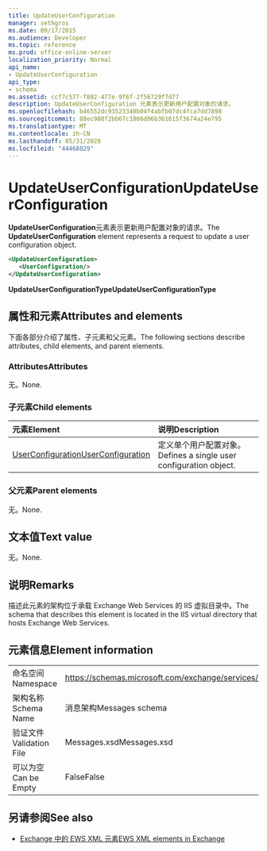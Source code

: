 ```yaml
---
title: UpdateUserConfiguration
manager: sethgros
ms.date: 09/17/2015
ms.audience: Developer
ms.topic: reference
ms.prod: office-online-server
localization_priority: Normal
api_name:
- UpdateUserConfiguration
api_type:
- schema
ms.assetid: ccf7c577-f882-477e-9f6f-2f56729f7d77
description: UpdateUserConfiguration 元素表示更新用户配置对象的请求。
ms.openlocfilehash: b46552dc93523340b04f4abfb07dc4fca7dd7898
ms.sourcegitcommit: 88ec988f2bb67c1866d06b361615f3674a24e795
ms.translationtype: MT
ms.contentlocale: zh-CN
ms.lasthandoff: 05/31/2020
ms.locfileid: "44468829"
---
```

# <a name="updateuserconfiguration"></a><span data-ttu-id="df141-103">UpdateUserConfiguration</span><span class="sxs-lookup"><span data-stu-id="df141-103">UpdateUserConfiguration</span></span>

<span data-ttu-id="df141-104">**UpdateUserConfiguration**元素表示更新用户配置对象的请求。</span><span class="sxs-lookup"><span data-stu-id="df141-104">The **UpdateUserConfiguration** element represents a request to update a user configuration object.</span></span> 
  
```XML
<UpdateUserConfiguration>
   <UserConfiguration/>
</UpdateUserConfiguration>
```

 <span data-ttu-id="df141-105">**UpdateUserConfigurationType**</span><span class="sxs-lookup"><span data-stu-id="df141-105">**UpdateUserConfigurationType**</span></span>
## <a name="attributes-and-elements"></a><span data-ttu-id="df141-106">属性和元素</span><span class="sxs-lookup"><span data-stu-id="df141-106">Attributes and elements</span></span>

<span data-ttu-id="df141-107">下面各部分介绍了属性、子元素和父元素。</span><span class="sxs-lookup"><span data-stu-id="df141-107">The following sections describe attributes, child elements, and parent elements.</span></span>
  
### <a name="attributes"></a><span data-ttu-id="df141-108">Attributes</span><span class="sxs-lookup"><span data-stu-id="df141-108">Attributes</span></span>

<span data-ttu-id="df141-109">无。</span><span class="sxs-lookup"><span data-stu-id="df141-109">None.</span></span>
  
### <a name="child-elements"></a><span data-ttu-id="df141-110">子元素</span><span class="sxs-lookup"><span data-stu-id="df141-110">Child elements</span></span>

|<span data-ttu-id="df141-111">**元素**</span><span class="sxs-lookup"><span data-stu-id="df141-111">**Element**</span></span>|<span data-ttu-id="df141-112">**说明**</span><span class="sxs-lookup"><span data-stu-id="df141-112">**Description**</span></span>|
|:-----|:-----|
|[<span data-ttu-id="df141-113">UserConfiguration</span><span class="sxs-lookup"><span data-stu-id="df141-113">UserConfiguration</span></span>](userconfiguration.md) <br/> |<span data-ttu-id="df141-114">定义单个用户配置对象。</span><span class="sxs-lookup"><span data-stu-id="df141-114">Defines a single user configuration object.</span></span>  <br/> |
   
### <a name="parent-elements"></a><span data-ttu-id="df141-115">父元素</span><span class="sxs-lookup"><span data-stu-id="df141-115">Parent elements</span></span>

<span data-ttu-id="df141-116">无。</span><span class="sxs-lookup"><span data-stu-id="df141-116">None.</span></span>
  
## <a name="text-value"></a><span data-ttu-id="df141-117">文本值</span><span class="sxs-lookup"><span data-stu-id="df141-117">Text value</span></span>

<span data-ttu-id="df141-118">无。</span><span class="sxs-lookup"><span data-stu-id="df141-118">None.</span></span>
  
## <a name="remarks"></a><span data-ttu-id="df141-119">说明</span><span class="sxs-lookup"><span data-stu-id="df141-119">Remarks</span></span>

<span data-ttu-id="df141-120">描述此元素的架构位于承载 Exchange Web Services 的 IIS 虚拟目录中。</span><span class="sxs-lookup"><span data-stu-id="df141-120">The schema that describes this element is located in the IIS virtual directory that hosts Exchange Web Services.</span></span>
  
## <a name="element-information"></a><span data-ttu-id="df141-121">元素信息</span><span class="sxs-lookup"><span data-stu-id="df141-121">Element information</span></span>

|||
|:-----|:-----|
|<span data-ttu-id="df141-122">命名空间</span><span class="sxs-lookup"><span data-stu-id="df141-122">Namespace</span></span>  <br/> |https://schemas.microsoft.com/exchange/services/2006/messages  <br/> |
|<span data-ttu-id="df141-123">架构名称</span><span class="sxs-lookup"><span data-stu-id="df141-123">Schema Name</span></span>  <br/> |<span data-ttu-id="df141-124">消息架构</span><span class="sxs-lookup"><span data-stu-id="df141-124">Messages schema</span></span>  <br/> |
|<span data-ttu-id="df141-125">验证文件</span><span class="sxs-lookup"><span data-stu-id="df141-125">Validation File</span></span>  <br/> |<span data-ttu-id="df141-126">Messages.xsd</span><span class="sxs-lookup"><span data-stu-id="df141-126">Messages.xsd</span></span>  <br/> |
|<span data-ttu-id="df141-127">可以为空</span><span class="sxs-lookup"><span data-stu-id="df141-127">Can be Empty</span></span>  <br/> |<span data-ttu-id="df141-128">False</span><span class="sxs-lookup"><span data-stu-id="df141-128">False</span></span>  <br/> |
   
## <a name="see-also"></a><span data-ttu-id="df141-129">另请参阅</span><span class="sxs-lookup"><span data-stu-id="df141-129">See also</span></span>



- [<span data-ttu-id="df141-130">Exchange 中的 EWS XML 元素</span><span class="sxs-lookup"><span data-stu-id="df141-130">EWS XML elements in Exchange</span></span>](ews-xml-elements-in-exchange.md)

